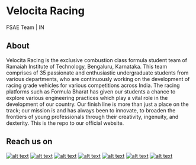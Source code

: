 # Velocita Racing 
FSAE Team | IN
## About
Velocita Racing is the exclusive combustion class formula student team of Ramaiah Institute of Technology, Bengaluru, Karnataka. This team comprises of 35 passionate and enthusiastic undergraduate students from various departments, who are continuously working on the development of racing grade vehicles for various competitions across India. 
The racing platforms such as Formula Bharat has given our students a chance to explore various engineering practices which play a vital role in the development of our country. Our finish line is more than just a place on the track; our mission is and has always been to innovate, to broaden the frontiers of young professionals through their creativity, ingenuity, and dexterity.
This is the repo to our official website.

## Reach us on

[![alt text][1.1]][1]
[![alt text][2.1]][2]
[![alt text][3.1]][3]
[![alt text][4.1]][4]
[![alt text][5.1]][5]
[![alt text][6.1]][6]
[![alt text][7.1]][7]

[1.1]: https://www.freepnglogos.com/uploads/logo-internet-png/logo-internet-icon-website-image-pixabay-10.png
[2.1]: https://socialvelocita.github.io/imagesaug/instagram2x.png
[3.1]: https://socialvelocita.github.io/imagesaug/facebook2x.png
[4.1]: https://socialvelocita.github.io/imagesaug/twitter2x.png
[5.1]: https://socialvelocita.github.io/imagesaug/youtube2x.png
[6.1]: https://socialvelocita.github.io/imagesaug/linkedin2x.png
[7.1]: https://lh3.googleusercontent.com/9tLfTpdILdHDAvGrRm7GdbjWdpbWSMOa0csoQ8pUba9tLP8tq7M4Quks1xuMQAVnAxVfryiDXRzZ-KDnkPv8Sm4g_YFom1ltQHjQ6Q

[1]: https://velocitaracing.github.io/
[2]: http://www.instagram.com/officialvelocitaracing
[3]: http://www.facebook.com/velocitaracing
[4]: https://twitter.com/RacingVelocita
[5]: https://www.youtube.com/c/velocitaracing
[6]: https://www.linkedin.com/company/velocitaracing
[7]: https://g.page/velocita-racing?share
